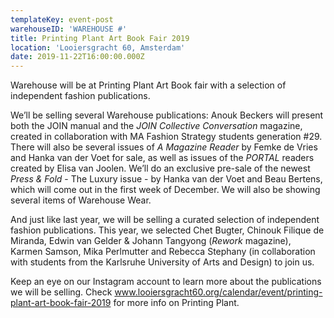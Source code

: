 ```yaml
---
templateKey: event-post
warehouseID: 'WAREHOUSE #'
title: Printing Plant Art Book Fair 2019
location: 'Looiersgracht 60, Amsterdam'
date: 2019-11-22T16:00:00.000Z
---
```

Warehouse will be at Printing Plant Art Book fair with a selection of independent fashion publications.

We’ll be selling several Warehouse publications: Anouk Beckers will present both the JOIN manual and the *JOIN Collective Conversation* magazine, created in collaboration with MA Fashion Strategy students generation #29. There will also be several issues of *A Magazine Reader* by Femke de Vries and Hanka van der Voet for sale, as well as issues of the *PORTAL* readers created by Elisa van Joolen. We’ll do an exclusive pre-sale of the newest *Press & Fold* - The Luxury issue - by Hanka van der Voet and Beau Bertens, which will come out in the first week of December. We will also be showing several items of Warehouse Wear.

And just like last year, we will be selling a curated selection of independent fashion publications. This year, we selected Chet Bugter, Chinouk Filique de Miranda, Edwin van Gelder & Johann Tangyong (*Rework* magazine), Karmen Samson, Mika Perlmutter and Rebecca Stephany (in collaboration with students from the Karlsruhe University of Arts and Design) to join us.

Keep an eye on our Instagram account to learn more about the publications we will be selling. Check www.looiersgracht60.org/calendar/event/printing-plant-art-book-fair-2019 for more info on Printing Plant.